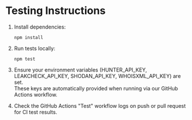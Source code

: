 # Testing Instructions

1. Install dependencies:
   ```
   npm install
   ```

2. Run tests locally:
   ```
   npm test
   ```

3. Ensure your environment variables (HUNTER_API_KEY, LEAKCHECK_API_KEY, SHODAN_API_KEY, WHOISXML_API_KEY) are set.  
   These keys are automatically provided when running via our GitHub Actions workflow.

4. Check the GitHub Actions "Test" workflow logs on push or pull request for CI test results.
